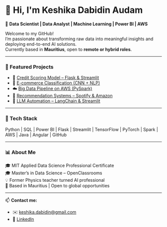 <!--
**keshika-dabidin-audam/keshika-dabidin-audam** is a ✨ _special_ ✨ repository because its `README.md` (this file) appears on your GitHub profile.

Here are some ideas to get you started:

- 🔭 I’m currently working on ...
- 🌱 I’m currently learning ...
- 👯 I’m looking to collaborate on ...
- 🤔 I’m looking for help with ...
- 💬 Ask me about ...
- 📫 How to reach me: ...
- 😄 Pronouns: ...
- ⚡ Fun fact: ...
-->
# 👋 Hi, I'm Keshika Dabidin Audam  
🎯 **Data Scientist | Data Analyst | Machine Learning | Power BI | AWS**

Welcome to my GitHub!  
I’m passionate about transforming raw data into meaningful insights and deploying end-to-end AI solutions.  
Currently based in **Mauritius**, open to **remote or hybrid roles**.

---

### 🚀 Featured Projects
- 🧮 [Credit Scoring Model – Flask & Streamlit](https://github.com/keshika-dabidin-audam/projet-7)
- 🛒 [E-commerce Classification (CNN + NLP)](https://github.com/keshika-dabidin-audam/OC_6_Classifiez_automatiquement_les_biens_de_consommation)
- ☁️ [Big Data Pipeline on AWS (PySpark)](https://github.com/keshika-dabidin-audam/OC_8_Deployez_un_modele_dans_le_cloud)
- 🎵 [Recommendation Systems – Spotify & Amazon](https://github.com/keshika-dabidin-audam/MIT_recommendation_systems_projects)
- 🤖 [LLM Automation – LangChain & Streamlit](https://github.com/keshika-dabidin-audam/LLM-projects)

---

### 🧰 Tech Stack
Python | SQL | Power BI | Flask | Streamlit | TensorFlow | PyTorch | Spark | AWS | Java | Angular | GitHub  

---

### 📊 About Me
🎓 MIT Applied Data Science Professional Certificate  
🎓 Master’s in Data Science – OpenClassrooms  
💡 Former Physics teacher turned AI professional  
📍 Based in Mauritius | Open to global opportunities  

---

📫 **Contact me:**  
- ✉️ [keshika.dabidin@gmail.com](mailto:keshika.dabidin@gmail.com)  
- 🔗 [LinkedIn](https://www.linkedin.com/in/keshika-dabidin-audam)  
